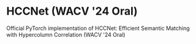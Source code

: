 # HCCNet (WACV '24 Oral)
Official PyTorch implementation of HCCNet: Efficient Semantic Matching with Hypercolumn Correlation (WACV '24 Oral)
